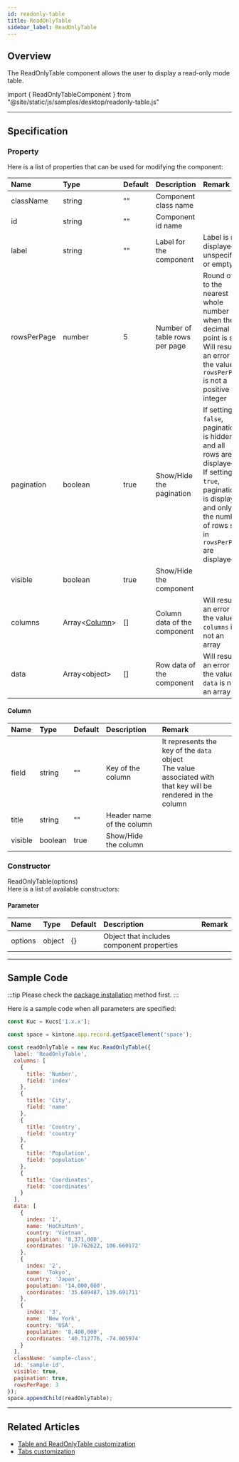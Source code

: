 ```yaml
---
id: readonly-table
title: ReadOnlyTable
sidebar_label: ReadOnlyTable
---
```


## Overview

The ReadOnlyTable component allows the user to display a read-only mode table.

import { ReadOnlyTableComponent } from "@site/static/js/samples/desktop/readonly-table.js"

<ReadOnlyTableComponent />

---

## Specification

### Property

Here is a list of properties that can be used for modifying the component:

| Name   | Type | Default | Description | Remark |
| :--- | :--- | :--- | :--- | :--- |
| className | string | ""  | Component class name | |
| id | string | ""  | Component id name | |
| label | string | ""  | Label for the component | Label is not displayed if unspecified or empty |
| rowsPerPage | number | 5 | Number of table rows per page | Round off to the nearest whole number when the decimal point is set<br/>Will result an error if the value of `rowsPerPage` is not a positive integer |
| pagination | boolean | true | Show/Hide the pagination | If setting `false`, pagination is hidden and all rows are displayed<br/>If setting `true`, pagination is displayed and only the number of rows set in `rowsPerPage` are displayed |
| visible | boolean | true | Show/Hide the component | |
| columns | Array<[Column](#column)\> | []  | Column data of the component | Will result an error if the value of `columns` is not an array |
| data | Array<object\> | []  | Row data of the component | Will result an error if the value of `data` is not an array |

#### Column
| Name | Type | Default | Description | Remark |
| :--- | :--- | :--- | :--- | :--- |
| field | string | ""  | Key of the column | It represents the key of the `data` object<br/>The value associated with that key will be rendered in the column |
| title | string | ""  | Header name of the column | |
| visible | boolean |  true  | Show/Hide the column | |

### Constructor

ReadOnlyTable(options)<br/>
Here is a list of available constructors:

#### Parameter
| Name | Type | Default | Description | Remark |
| :--- | :--- | :--- | :--- | :--- |
| options | object | {} | Object that includes component properties |  |

---
## Sample Code

:::tip
Please check the [package installation](../../getting-started/quick-start#installation) method first.
:::

Here is a sample code when all parameters are specified:

```javascript
const Kuc = Kucs['1.x.x'];

const space = kintone.app.record.getSpaceElement('space');

const readOnlyTable = new Kuc.ReadOnlyTable({
  label: 'ReadOnlyTable',
  columns: [
    {
      title: 'Number',
      field: 'index'
    },
    {
      title: 'City',
      field: 'name'
    },
    {
      title: 'Country',
      field: 'country'
    },
    {
      title: 'Population',
      field: 'population'
    },
    {
      title: 'Coordinates',
      field: 'coordinates'
    }
  ],
  data: [
    {
      index: '1',
      name: 'HoChiMinh',
      country: 'Vietnam',
      population: '8,371,000',
      coordinates: '10.762622, 106.660172'
    },
    {
      index: '2',
      name: 'Tokyo',
      country: 'Japan',
      population: '14,000,000',
      coordinates: '35.689487, 139.691711'
    },
    {
      index: '3',
      name: 'New York',
      country: 'USA',
      population: '8,400,000',
      coordinates: '40.712776, -74.005974'
    }
  ],
  className: 'sample-class',
  id: 'sample-id',
  visible: true,
  pagination: true,
  rowsPerPage: 3
});
space.appendChild(readOnlyTable);
```

---

## Related Articles

- [Table and ReadOnlyTable customization](../../guides/table-readonly-table-customization.md)
- [Tabs customization](../../guides/tabs-customzation.md)
